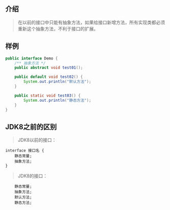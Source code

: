## 介绍
> 在以前的接口中只能有抽象方法，如果给接口新增方法，所有实现类都必须重新这个抽象方法，不利于接口的扩展。

## 样例
```java
public interface Demo {
    /** 抽象方法 */
    public abstract void test01();

    public default void test02() {
        System.out.println("默认方法");
    }

    public static void test03() {
        System.out.println("静态方法");
    }
}
```

## JDK8之前的区别
> JDK8以前的接口：
```
interface 接口名 {
    静态常量;
    抽象方法;
}
```

> JDK8的接口：
```
    静态常量;
    抽象方法;
    默认方法;
    静态方法;
```